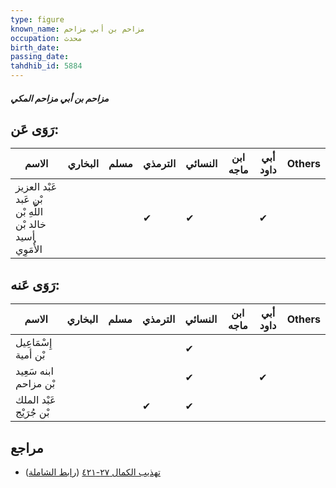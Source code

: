 ```yaml
---
type: figure
known_name: مزاحم بن أبي مزاحم
occupation: محدث
birth_date:
passing_date:
tahdhib_id: 5884
---
```

##### مزاحم بن أبي مزاحم المكي

## رَوَى عَن:
| الاسم                                                     | البخاري | مسلم | الترمذي | النسائي | ابن ماجه | أبي داود | Others |
| --------------------------------------------------------- | ------- | ---- | ------- | ------- | -------- | -------- | ------ |
| عَبْد العزيز بْن عَبد اللَّهِ بْن خالد بْن أسيد الأُمَوِي |         |      | ✔       | ✔       |          | ✔        |        |
## رَوَى عَنه:
| الاسم                   | البخاري | مسلم | الترمذي | النسائي | ابن ماجه | أبي داود | Others |
| ----------------------- | ------- | ---- | ------- | ------- | -------- | -------- | ------ |
| إِسْمَاعِيل بْن أمية    |         |      |         | ✔       |          |          |        |
| ابنه سَعِيد بْن مزاحم   |         |      |         | ✔       |          | ✔        |        |
| عَبْد الملك بْن جُرَيْج |         |      | ✔       | ✔       |          |          |        |
## مراجع
- [تهذيب الكمال ٢٧-٤٢١](obsidian://open?vault=Tahdhib-al-Kamal&file=Figures/٥٨٨٤-مزاحم%20بن%20أبي%20مزاحم%20المكي) ([رابط الشاملة](https://shamela.ws/book/3722/14810))